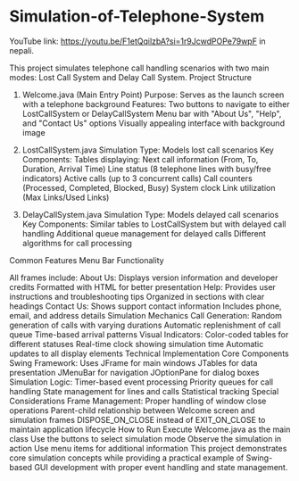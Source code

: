 # Simulation-of-Telephone-System
YouTube link: https://youtu.be/F1etQqilzbA?si=1r9JcwdPOPe79wpF in nepali.

This project simulates telephone call handling scenarios with two main modes: Lost Call System and Delay Call System.
Project Structure
1. Welcome.java (Main Entry Point)
    Purpose: Serves as the launch screen with a telephone background
    Features:
        Two buttons to navigate to either LostCallSystem or DelayCallSystem
        Menu bar with "About Us", "Help", and "Contact Us" options
        Visually appealing interface with background image

2. LostCallSystem.java
    Simulation Type: Models lost call scenarios
    Key Components:
        Tables displaying:
            Next call information (From, To, Duration, Arrival Time)
            Line status (8 telephone lines with busy/free indicators)
            Active calls (up to 3 concurrent calls)
            Call counters (Processed, Completed, Blocked, Busy)
            System clock
            Link utilization (Max Links/Used Links)

3. DelayCallSystem.java
    Simulation Type: Models delayed call scenarios
    Key Components:
        Similar tables to LostCallSystem but with delayed call handling
        Additional queue management for delayed calls
        Different algorithms for call processing

Common Features
Menu Bar Functionality

All frames include:
    About Us:
        Displays version information and developer credits
        Formatted with HTML for better presentation
    Help:
        Provides user instructions and troubleshooting tips
        Organized in sections with clear headings
    Contact Us:
        Shows support contact information
        Includes phone, email, and address details
Simulation Mechanics
    Call Generation:
        Random generation of calls with varying durations
        Automatic replenishment of call queue
        Time-based arrival patterns
    Visual Indicators:
        Color-coded tables for different statuses
        Real-time clock showing simulation time
        Automatic updates to all display elements
Technical Implementation
Core Components
    Swing Framework:
        Uses JFrame for main windows
        JTables for data presentation
        JMenuBar for navigation
        JOptionPane for dialog boxes
    Simulation Logic:
        Timer-based event processing
        Priority queues for call handling
        State management for lines and calls
        Statistical tracking
Special Considerations
    Frame Management:
        Proper handling of window close operations
        Parent-child relationship between Welcome screen and simulation frames
        DISPOSE_ON_CLOSE instead of EXIT_ON_CLOSE to maintain application lifecycle
How to Run
    Execute Welcome.java as the main class
    Use the buttons to select simulation mode
    Observe the simulation in action
    Use menu items for additional information
This project demonstrates core simulation concepts while providing a practical example of Swing-based GUI development with proper event handling and state management.
